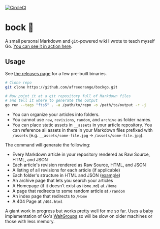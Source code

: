 [![CircleCI](https://circleci.com/gh/afreeorange/bockgo/tree/master.svg?style=svg)](https://circleci.com/gh/afreeorange/bockgo/tree/master)

# bock 🍺

A small personal Markdown and `git`-powered wiki I wrote to teach myself Go. [You can see it in action here](https://wiki.nikhil.io/).

## Usage

See [the releases page](https://github.com/afreeorange/bock/releases) for a few pre-built binaries.

```bash
# Clone repo
git clone https://github.com/afreeorange/bockgo.git

# Now point it at a git repository full of Markdown files
# and tell it where to generate the output
go run --tags "fts5" . -a /path/to/repo -o /path/to/output -r -j
```

* You can organize your articles into folders.
* You cannot use `raw`, `revisions`, `random`, and `archive` as folder names.
* You can place static assets in `__assets` in your article repository. You can reference all assets in there in your Markdown files prefixed with `/assets` (e.g. `__assets/some-file.jpg` &rarr; `/assets/some-file.jpg`).

The command will generate the following:

* Every Markdown article in your repository rendered as Raw Source, HTML, and JSON
* Each article's revision rendered as Raw Source, HTML, and JSON
* A listing of all revisions for each article (if applicable)
* Each folder's structure in HTML and JSON ([example](https://wiki.nikhil.io/Food/))
* An archive page that lets you search your articles
* A Homepage (if it doesn't exist as `Home.md`) at `/Home`
* A page that redirects to some random article at `/random`
* An index page that redirects to `/Home`
* A 404 Page at `/404.html`

A giant work in progress but works pretty well for me so far. Uses a baby implementation of Go's [WaitGroups](https://gobyexample.com/waitgroups) so will be slow on older machines or those with less memory.
